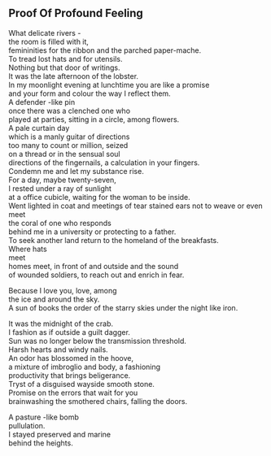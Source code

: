 Proof Of Profound Feeling
-------------------------
What delicate rivers -  
the room is filled with it,  
femininities for the ribbon and the parched paper-mache.  
To tread lost hats and for utensils.  
Nothing but that door of writings.  
It was the late afternoon of the lobster.  
In my moonlight evening at lunchtime you are like a promise  
and your form and colour the way I reflect them.  
A defender -like pin  
once there was a clenched one who  
played at parties, sitting in a circle, among flowers.  
A pale curtain day  
which is a manly guitar of directions  
too many to count or million, seized  
on a thread or in the sensual soul  
directions of the fingernails, a calculation in your fingers.  
Condemn me and let my substance rise.  
For a day, maybe twenty-seven,  
I rested under a ray of sunlight  
at a office cubicle, waiting for the woman to be inside.  
Went lighted in coat and meetings of tear stained ears not to weave or even meet  
the coral of one who responds  
behind me in a university or protecting to a father.  
To seek another land return to the homeland of the breakfasts.  
Where hats  
meet  
homes meet, in front of and outside and the sound  
of wounded soldiers, to reach out and enrich in fear.  
  
Because I love you, love, among  
the ice and around the sky.  
A sun of books the order of the starry skies under the night like iron.  
  
It was the midnight of the crab.  
I fashion as if outside a guilt dagger.  
Sun was no longer below the transmission threshold.  
Harsh hearts and windy nails.  
An odor has blossomed in the hoove,  
a mixture of imbroglio and body, a fashioning  
productivity that brings beligerance.  
Tryst of a disguised wayside smooth stone.  
Promise on the errors that wait for you  
brainwashing the smothered chairs, falling the doors.  
  
A pasture -like bomb  
pullulation.  
I stayed preserved and marine  
behind the heights.  
